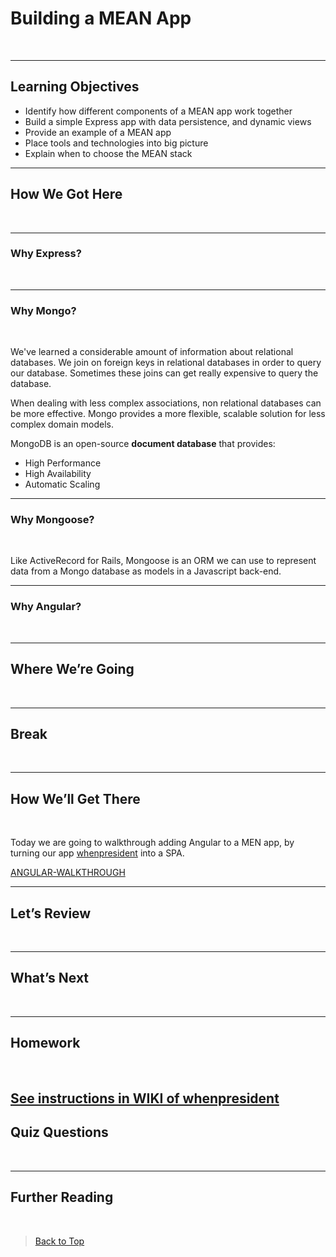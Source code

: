 # Building a MEAN App
<br>

---

## Learning Objectives

- Identify how different components of a MEAN app work together
- Build a simple Express app with data persistence, and dynamic views  
- Provide an example of a MEAN app
- Place tools and technologies into big picture
- Explain when to choose the MEAN stack

---

## How We Got Here
<br>

---

### Why Express?
<br>

---

### Why Mongo?
<br>

 We've learned a considerable amount of information about relational databases. We join on foreign keys in relational databases in order to query our database. Sometimes these joins can get really expensive to query the database.

When dealing with less complex associations, non relational databases can be more effective. Mongo provides a more flexible, scalable solution for less complex domain models.

MongoDB is an open-source **document database** that provides:
- High Performance
- High Availability
- Automatic Scaling

---

### Why Mongoose?
<br>

Like ActiveRecord for Rails, Mongoose is an ORM we can use to represent data from a Mongo database as models in a Javascript back-end.

---

### Why Angular?
<br>

---

## Where We’re Going
<br>

---

## Break
<br>

---

## How We’ll Get There
<br>

Today we are going to walkthrough adding Angular to a MEN app, by turning our app [whenpresident](https://github.com/ga-wdi-exercises/whenpresident) into a SPA.

[ANGULAR-WALKTHROUGH](angular-walkthrough.md)

---

## Let’s Review
<br>

---

## What’s Next
<br>

---

## Homework
<br>

[See instructions in WIKI of whenpresident](https://github.com/ga-wdi-exercises/whenpresident/wiki/Homework#after-the-building-a-mean-app-lesson)
---

## Quiz Questions
<br>

---

## Further Reading
<br>

> [Back to Top](readme.md)
